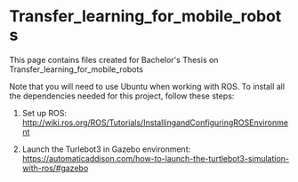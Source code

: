# Transfer_learning_for_mobile_robots

This page contains files created for Bachelor's Thesis on Transfer_learning_for_mobile_robots

Note that you will need to use Ubuntu when working with ROS.
To install all the dependencies needed for this project, follow these steps:

1. Set up ROS: 
http://wiki.ros.org/ROS/Tutorials/InstallingandConfiguringROSEnvironment

2. Launch the Turlebot3 in Gazebo environment:
https://automaticaddison.com/how-to-launch-the-turtlebot3-simulation-with-ros/#gazebo


